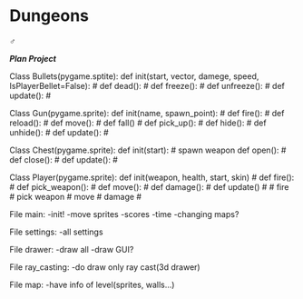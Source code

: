 # Dungeons
♂

***Plan Project***


Class Bullets(pygame.sptite):
	def init(start, vector, damege, speed, IsPlayerBellet=False):
	#
	def dead():
	#
	def freeze():
	#
	def unfreeze():
	#
	def update():
	#
  
  
Class Gun(pygame.sprite):
	def init(name, spawn_point):
	#
	def fire():
	#
	def reload():
	#
	def move():
	#
	def fall()
	#
	def pick_up():
	#
	def hide():
	#
	def unhide():
	#
	def update():
	#
  
  
Class Chest(pygame.sprite):
	def init(start):
	# spawn weapon
	def open():
	#
	def close():
	#
	def update():
	#
  
  
Class Player(pygame.sprite):
	def init(weapon, health, start, skin)
	#
	def fire():
	#
	def pick_weapon():
	#
	def move():
	#
	def damage():
	#
	def update()
	#
	# fire
	# pick weapon
	# move
	# damage
	#
  
  
File main:
-init!
-move sprites
-scores
-time
-changing maps?

File settings:
-all settings

File drawer:
-draw all
-draw GUI?

File ray_casting:
-do draw only ray cast(3d drawer)

File map:
-have info of level(sprites, walls...)
